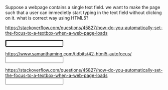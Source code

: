 Suppose a webpage contains a single text field. we want to make the page such that a user can immedietly start typing in the text field without clicking on it. what is correct way using HTML5?

https://stackoverflow.com/questions/45827/how-do-you-automatically-set-the-focus-to-a-textbox-when-a-web-page-loads

<input id="my-input" autofocus="autofocus" />
<script>
  if (!("autofocus" in document.createElement("input"))) {
    document.getElementById("my-input").focus();
  }
</script>

https://www.samanthaming.com/tidbits/42-html5-autofocus/
<input autofocus />

https://stackoverflow.com/questions/45827/how-do-you-automatically-set-the-focus-to-a-textbox-when-a-web-page-loads
<input type="text" name="myInput" autofocus />